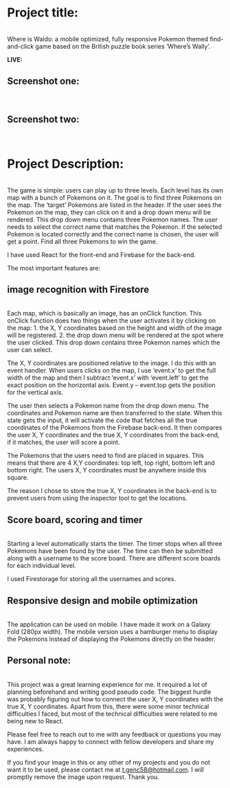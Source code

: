 <h1>Project title:</h1><br>
Where is Waldo: a mobile optimized, fully responsive Pokemon themed find-and-click game based on the British puzzle book series ‘Where’s Wally’.

<strong> LIVE: </strong>

<h2>Screenshot one: </h2> <br>

<h2>Screenshot two: </h2> <br>


<h1>Project Description:</h1><br>
The game is simple: users can play up to three levels. Each level has its own map with a bunch of Pokemons on it. The goal is to find three Pokemons on the map. The ‘target’ Pokemons are listed in the header. If the user sees the Pokemon on the map, they can click on it and a drop down menu will be rendered. This drop down menu contains three Pokemon names. The user needs to select the correct name that matches the Pokemon. If the selected Pokemon is located correctly and the correct name is chosen, the user will get a point. Find all three Pokemons to win the game.

I have used React for the front-end and Firebase for the back-end. 

The most important features are:

<h2>image recognition with Firestore</h2> <br>
Each map, which is basically an image, has an onClick function. This onClick function does two things when the user activates it by clicking on the map:
1. the X, Y coordinates based on the height and width of the image will be registered.
2. the drop down menu will be rendered at the spot where the user clicked. This drop down contains three Pokemon names which the user can select.

The X, Y coordinates are positioned relative to the image. I do this with an event handler. When users clicks on the map, I use ‘event.x’ to get the full width of the map and then I subtract ‘event.x’ with ‘event.left’ to get the exact position on the horizontal axis. Event.y – event.top gets the position for the vertical axis. 

The user then selects a Pokemon name from the drop down menu. The coordinates and Pokemon name are then transferred to the state. When this state gets the input, it will activate the code that fetches all the true coordinates of the Pokemons from the Firebase back-end. It then compares the user X, Y coordinates and the true X, Y coordinates from the back-end, if it matches, the user will score a point.

The Pokemons that the users need to find are placed in squares. This means that there are 4 X,Y coordinates: top left, top right, bottom left and bottom right. The users X, Y coordinates must be anywhere inside this square.

The reason I chose to store the true X, Y coordinates in the back-end is to prevent users from using the inspector tool to get the locations.

<h2>Score board, scoring and timer</h2> <br>
Starting a level automatically starts the timer. The timer stops when all three Pokemons have been found by the user. The time can then be submitted along with a username to the score board. There are different score boards for each individual level.

I used Firestorage for storing all the usernames and scores.

<h2>Responsive design and mobile optimization</h2> <br>
The application can be used on mobile. I have made it work on a Galaxy Fold (280px width). The mobile version uses a hamburger menu to display the Pokemons instead of displaying the Pokemons directly on the header.  

<h2>Personal note:</h2> <br>
This project was a great learning experience for me. It required a lot of planning beforehand and writing good pseudo code. The biggest hurdle was probably figuring out how to connect the user X, Y coordinates with the true X, Y coordinates. Apart from this, there were some minor technical difficulties I faced, but most of the technical difficulties were related to me being new to React. 

Please feel free to reach out to me with any feedback or questions you may have. I am always happy to connect with fellow developers and share my experiences.

If you find your image in this or any other of my projects and you do not want it to be used, please contact me at t.genc58@hotmail.com. I will promptly remove the image upon request.
Thank you.

